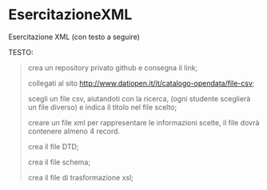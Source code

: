 # EsercitazioneXML
Esercitazione XML (con testo a seguire)

TESTO:
> crea un repository privato github e consegna il link;
>
> collegati al sito http://www.datiopen.it/it/catalogo-opendata/file-csv;
>
> scegli un file csv, aiutandoti con la ricerca,  (ogni studente sceglierà un file diverso) e indica il titolo nel file scelto;
>
> creare un file xml per rappresentare  le informazioni scelte, il file dovrà contenere almeno 4 record.
>
> crea il file DTD;
>
> crea il file schema;
>
> crea il file di trasformazione xsl;
